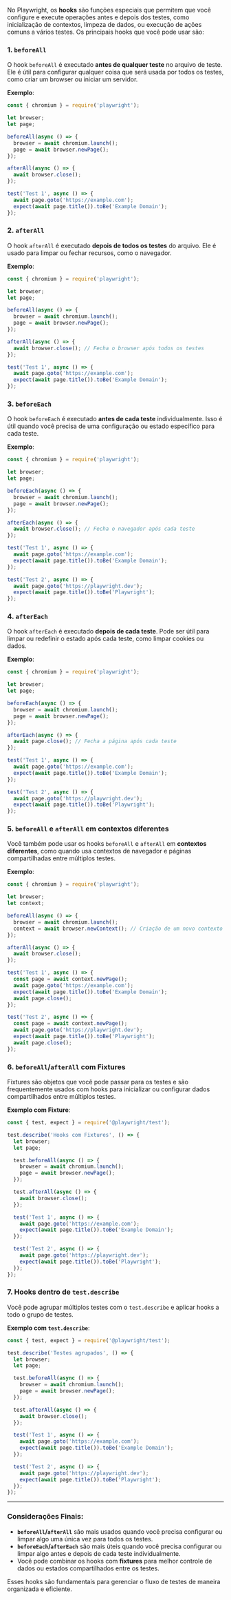 No Playwright, os **hooks** são funções especiais que permitem que você configure e execute operações antes e depois dos testes, como inicialização de contextos, limpeza de dados, ou execução de ações comuns a vários testes. Os principais hooks que você pode usar são:

### 1. **`beforeAll`**
O hook `beforeAll` é executado **antes de qualquer teste** no arquivo de teste. Ele é útil para configurar qualquer coisa que será usada por todos os testes, como criar um browser ou iniciar um servidor.

**Exemplo**:
```javascript
const { chromium } = require('playwright');

let browser;
let page;

beforeAll(async () => {
  browser = await chromium.launch();
  page = await browser.newPage();
});

afterAll(async () => {
  await browser.close();
});

test('Test 1', async () => {
  await page.goto('https://example.com');
  expect(await page.title()).toBe('Example Domain');
});
```

### 2. **`afterAll`**
O hook `afterAll` é executado **depois de todos os testes** do arquivo. Ele é usado para limpar ou fechar recursos, como o navegador.

**Exemplo**:
```javascript
const { chromium } = require('playwright');

let browser;
let page;

beforeAll(async () => {
  browser = await chromium.launch();
  page = await browser.newPage();
});

afterAll(async () => {
  await browser.close(); // Fecha o browser após todos os testes
});

test('Test 1', async () => {
  await page.goto('https://example.com');
  expect(await page.title()).toBe('Example Domain');
});
```

### 3. **`beforeEach`**
O hook `beforeEach` é executado **antes de cada teste** individualmente. Isso é útil quando você precisa de uma configuração ou estado específico para cada teste.

**Exemplo**:
```javascript
const { chromium } = require('playwright');

let browser;
let page;

beforeEach(async () => {
  browser = await chromium.launch();
  page = await browser.newPage();
});

afterEach(async () => {
  await browser.close(); // Fecha o navegador após cada teste
});

test('Test 1', async () => {
  await page.goto('https://example.com');
  expect(await page.title()).toBe('Example Domain');
});

test('Test 2', async () => {
  await page.goto('https://playwright.dev');
  expect(await page.title()).toBe('Playwright');
});
```

### 4. **`afterEach`**
O hook `afterEach` é executado **depois de cada teste**. Pode ser útil para limpar ou redefinir o estado após cada teste, como limpar cookies ou dados.

**Exemplo**:
```javascript
const { chromium } = require('playwright');

let browser;
let page;

beforeEach(async () => {
  browser = await chromium.launch();
  page = await browser.newPage();
});

afterEach(async () => {
  await page.close(); // Fecha a página após cada teste
});

test('Test 1', async () => {
  await page.goto('https://example.com');
  expect(await page.title()).toBe('Example Domain');
});

test('Test 2', async () => {
  await page.goto('https://playwright.dev');
  expect(await page.title()).toBe('Playwright');
});
```

### 5. **`beforeAll` e `afterAll` em contextos diferentes**
Você também pode usar os hooks `beforeAll` e `afterAll` em **contextos diferentes**, como quando usa contextos de navegador e páginas compartilhadas entre múltiplos testes.

**Exemplo**:
```javascript
const { chromium } = require('playwright');

let browser;
let context;

beforeAll(async () => {
  browser = await chromium.launch();
  context = await browser.newContext(); // Criação de um novo contexto de navegação
});

afterAll(async () => {
  await browser.close();
});

test('Test 1', async () => {
  const page = await context.newPage();
  await page.goto('https://example.com');
  expect(await page.title()).toBe('Example Domain');
  await page.close();
});

test('Test 2', async () => {
  const page = await context.newPage();
  await page.goto('https://playwright.dev');
  expect(await page.title()).toBe('Playwright');
  await page.close();
});
```

### 6. **`beforeAll`/`afterAll` com Fixtures**
Fixtures são objetos que você pode passar para os testes e são frequentemente usados com hooks para inicializar ou configurar dados compartilhados entre múltiplos testes.

**Exemplo com Fixture**:
```javascript
const { test, expect } = require('@playwright/test');

test.describe('Hooks com Fixtures', () => {
  let browser;
  let page;

  test.beforeAll(async () => {
    browser = await chromium.launch();
    page = await browser.newPage();
  });

  test.afterAll(async () => {
    await browser.close();
  });

  test('Test 1', async () => {
    await page.goto('https://example.com');
    expect(await page.title()).toBe('Example Domain');
  });

  test('Test 2', async () => {
    await page.goto('https://playwright.dev');
    expect(await page.title()).toBe('Playwright');
  });
});
```

### 7. **Hooks dentro de `test.describe`**
Você pode agrupar múltiplos testes com o `test.describe` e aplicar hooks a todo o grupo de testes.

**Exemplo com `test.describe`**:
```javascript
const { test, expect } = require('@playwright/test');

test.describe('Testes agrupados', () => {
  let browser;
  let page;

  test.beforeAll(async () => {
    browser = await chromium.launch();
    page = await browser.newPage();
  });

  test.afterAll(async () => {
    await browser.close();
  });

  test('Test 1', async () => {
    await page.goto('https://example.com');
    expect(await page.title()).toBe('Example Domain');
  });

  test('Test 2', async () => {
    await page.goto('https://playwright.dev');
    expect(await page.title()).toBe('Playwright');
  });
});
```

---

### Considerações Finais:
- **`beforeAll`/`afterAll`** são mais usados quando você precisa configurar ou limpar algo uma única vez para todos os testes.
- **`beforeEach`/`afterEach`** são mais úteis quando você precisa configurar ou limpar algo antes e depois de cada teste individualmente.
- Você pode combinar os hooks com **fixtures** para melhor controle de dados ou estados compartilhados entre os testes.

Esses hooks são fundamentais para gerenciar o fluxo de testes de maneira organizada e eficiente.